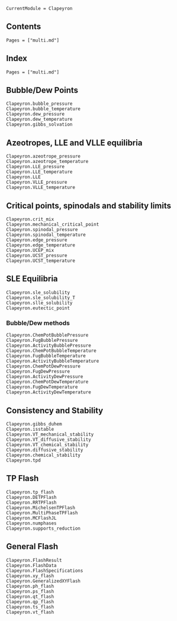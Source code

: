 ```@meta
CurrentModule = Clapeyron
```

## Contents

```@contents
Pages = ["multi.md"]
```

## Index

```@index
Pages = ["multi.md"]
```

## Bubble/Dew Points

```@docs
Clapeyron.bubble_pressure
Clapeyron.bubble_temperature
Clapeyron.dew_pressure
Clapeyron.dew_temperature
Clapeyron.gibbs_solvation
```

## Azeotropes, LLE and VLLE equilibria

```@docs
Clapeyron.azeotrope_pressure
Clapeyron.azeotrope_temperature
Clapeyron.LLE_pressure
Clapeyron.LLE_temperature
Clapeyron.LLE
Clapeyron.VLLE_pressure
Clapeyron.VLLE_temperature
```

## Critical points, spinodals and stability limits

```@docs
Clapeyron.crit_mix
Clapeyron.mechanical_critical_point
Clapeyron.spinodal_pressure
Clapeyron.spinodal_temperature
Clapeyron.edge_pressure
Clapeyron.edge_temperature
Clapeyron.UCEP_mix
Clapeyron.UCST_pressure
Clapeyron.UCST_temperature
```

## SLE Equilibria

```@docs
Clapeyron.sle_solubility
Clapeyron.sle_solubility_T
Clapeyron.slle_solubility
Clapeyron.eutectic_point
```

### Bubble/Dew methods

```@docs
Clapeyron.ChemPotBubblePressure
Clapeyron.FugBubblePressure
Clapeyron.ActivityBubblePressure
Clapeyron.ChemPotBubbleTemperature
Clapeyron.FugBubbleTemperature
Clapeyron.ActivityBubbleTemperature
Clapeyron.ChemPotDewPressure
Clapeyron.FugDewPressure
Clapeyron.ActivityDewPressure
Clapeyron.ChemPotDewTemperature
Clapeyron.FugDewTemperature
Clapeyron.ActivityDewTemperature
```

## Consistency and Stability

```@docs
Clapeyron.gibbs_duhem
Clapeyron.isstable
Clapeyron.VT_mechanical_stability
Clapeyron.VT_diffusive_stability
Clapeyron.VT_chemical_stability
Clapeyron.diffusive_stability
Clapeyron.chemical_stability
Clapeyron.tpd
```


## TP Flash

```@docs
Clapeyron.tp_flash
Clapeyron.DETPFlash
Clapeyron.RRTPFlash
Clapeyron.MichelsenTPFlash
Clapeyron.MultiPhaseTPFlash
Clapeyron.MCFlashJL
Clapeyron.numphases
Clapeyron.supports_reduction
```

## General Flash

```@docs
Clapeyron.FlashResult
Clapeyron.FlashData
Clapeyron.FlashSpecifications
Clapeyron.xy_flash
Clapeyron.GeneralizedXYFlash
Clapeyron.ph_flash
Clapeyron.ps_flash
Clapeyron.qt_flash
Clapeyron.qp_flash
Clapeyron.ts_flash
Clapeyron.vt_flash
```

